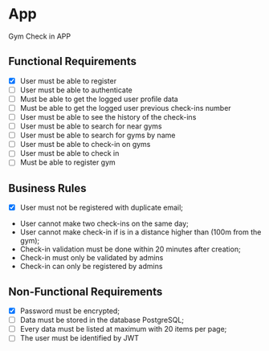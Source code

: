 # App

Gym Check in APP

## Functional Requirements
- [x] User must be able to register
- [ ] User must be able to authenticate
- [ ] Must be able to get the logged user profile data
- [ ] Must be able to get the logged user previous check-ins number
- [ ] User must be able to see the history of the check-ins
- [ ] User must be able to search for near gyms
- [ ] User must be able to search for gyms by name 
- [ ] User must be able to check-in on gyms 
- [ ] User must be able to check in
- [ ] Must be able to register gym

## Business Rules
- [x] User must not be registered with duplicate email;
- User cannot make two check-ins on the same day;
- User cannot make check-in if is in a distance higher than (100m from the gym);
- Check-in validation must be done within 20 minutes after creation;
- Check-in must only be validated by admins
- Check-in can only be registered by admins

## Non-Functional Requirements
- [x] Password must be encrypted;
- [ ] Data must be stored in the database PostgreSQL;
- [ ] Every data must be listed at maximum with 20 items per page;
- [ ] The user must be identified by JWT